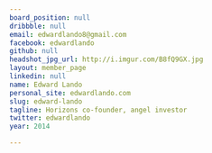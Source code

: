```yaml
---
board_position: null
dribbble: null
email: edwardlando8@gmail.com
facebook: edwardlando
github: null
headshot_jpg_url: http://i.imgur.com/B8fQ9GX.jpg
layout: member_page
linkedin: null
name: Edward Lando
personal_site: edwardlando.com
slug: edward-lando
tagline: Horizons co-founder, angel investor
twitter: edwardlando
year: 2014

---
```

